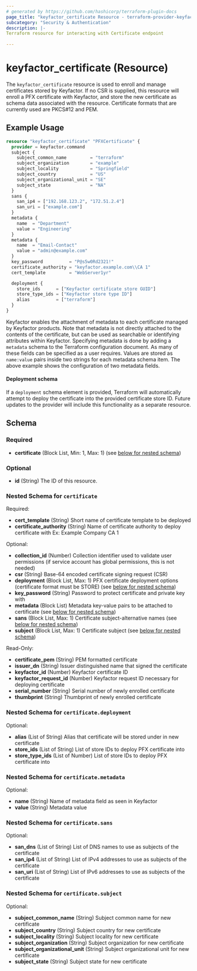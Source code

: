 ```yaml
---
# generated by https://github.com/hashicorp/terraform-plugin-docs
page_title: "keyfactor_certificate Resource - terraform-provider-keyfactor"
subcategory: "Security & Authentication"
description: |-
Terraform resource for interacting with Certificate endpoint
  
---
```


# keyfactor_certificate (Resource)
The ```keyfactor_certificate``` resource is used to enroll and
manage certificates stored by Keyfactor. If no CSR is supplied,
this resource will enroll a PFX certificate with Keyfactor, and
store the new certificate as schema data associated with the
resource. Certificate formats that are currently used are PKCS#12
and PEM.

## Example Usage
```terraform
resource "keyfactor_certificate" "PFXCertificate" {
  provider = keyfactor.command
  subject {
    subject_common_name         = "terraform"
    subject_organization        = "example"
    subject_locality            = "Springfield"
    subject_country             = "US"
    subject_organizational_unit = "SE"
    subject_state               = "NA"
  }
  sans {
    san_ip4 = ["192.168.123.2", "172.51.2.4"]
    san_uri = ["example.com"]
  }
  metadata {
    name  = "Department"
    value = "Engineering"
  }
  metadata {
    name  = "Email-Contact"
    value = "admin@example.com"
  }
  key_password          = "P@s5w0Rd2321!"
  certificate_authority = "keyfactor.example.com\\CA 1"
  cert_template         = "WebServer1yr"

  deployment {
    store_ids      = ["Keyfactor certificate store GUID"]
    store_type_ids = ["Keyfactor store type ID"]
    alias          = ["terraform"]
  }
}
```

Keyfactor enables the attachment of metadata to each certificate
managed by Keyfactor products. Note that metadata is not directly
attached to the contents of the certificate, but can be used as
searchable or identifying attributes within Keyfactor. Specifying
metadata is done by adding a ```metadata``` schema to the Terraform
configuration document. As many of these fields can be specified
as a user requires. Values are stored as ```name:value``` pairs
inside two strings for each metadata schema item. The above example
shows the configuration of two metadata fields.

#### Deployment schema
If a ```deployment``` schema element is provided, Terraform will
automatically attempt to deploy the certificate into the provided
certificate store ID. Future updates to the provider will include
this functionality as a separate resource.
<!-- schema generated by tfplugindocs -->
## Schema

### Required

- **certificate** (Block List, Min: 1, Max: 1) (see [below for nested schema](#nestedblock--certificate))

### Optional

- **id** (String) The ID of this resource.

<a id="nestedblock--certificate"></a>
### Nested Schema for `certificate`

Required:

- **cert_template** (String) Short name of certificate template to be deployed
- **certificate_authority** (String) Name of certificate authority to deploy certificate with Ex: Example Company CA 1

Optional:

- **collection_id** (Number) Collection identifier used to validate user permissions (if service account has global permissions, this is not needed)
- **csr** (String) Base-64 encoded certificate signing request (CSR)
- **deployment** (Block List, Max: 1) PFX certificate deployment options (certificate format must be STORE) (see [below for nested schema](#nestedblock--certificate--deployment))
- **key_password** (String) Password to protect certificate and private key with
- **metadata** (Block List) Metadata key-value pairs to be attached to certificate (see [below for nested schema](#nestedblock--certificate--metadata))
- **sans** (Block List, Max: 1) Certificate subject-alternative names (see [below for nested schema](#nestedblock--certificate--sans))
- **subject** (Block List, Max: 1) Certificate subject (see [below for nested schema](#nestedblock--certificate--subject))

Read-Only:

- **certificate_pem** (String) PEM formatted certificate
- **issuer_dn** (String) Issuer distinguished name that signed the certificate
- **keyfactor_id** (Number) Keyfactor certificate ID
- **keyfactor_request_id** (Number) Keyfactor request ID necessary for deploying certificate
- **serial_number** (String) Serial number of newly enrolled certificate
- **thumbprint** (String) Thumbprint of newly enrolled certificate

<a id="nestedblock--certificate--deployment"></a>
### Nested Schema for `certificate.deployment`

Optional:

- **alias** (List of String) Alias that certificate will be stored under in new certificate
- **store_ids** (List of String) List of store IDs to deploy PFX certificate into
- **store_type_ids** (List of Number) List of store IDs to deploy PFX certificate into


<a id="nestedblock--certificate--metadata"></a>
### Nested Schema for `certificate.metadata`

Optional:

- **name** (String) Name of metadata field as seen in Keyfactor
- **value** (String) Metadata value


<a id="nestedblock--certificate--sans"></a>
### Nested Schema for `certificate.sans`

Optional:

- **san_dns** (List of String) List of DNS names to use as subjects of the certificate
- **san_ip4** (List of String) List of IPv4 addresses to use as subjects of the certificate
- **san_uri** (List of String) List of IPv6 addresses to use as subjects of the certificate


<a id="nestedblock--certificate--subject"></a>
### Nested Schema for `certificate.subject`

Optional:

- **subject_common_name** (String) Subject common name for new certificate
- **subject_country** (String) Subject country for new certificate
- **subject_locality** (String) Subject locality for new certificate
- **subject_organization** (String) Subject organization for new certificate
- **subject_organizational_unit** (String) Subject organizational unit for new certificate
- **subject_state** (String) Subject state for new certificate


